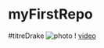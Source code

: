 # myFirstRepo
#titreDrake
![photo](https://i.ytimg.com/vi/OjgBxXNP3gw/hq720.jpg?sqp=-oaymwEcCOgCEMoBSFXyq4qpAw4IARUAAIhCGAFwAcABBg==&rs=AOn4CLCbm_FNmhPfdwQws__nZZJHd46cng)
! [video](https://www.youtube.com/watch?v=OjgBxXNP3gw)
